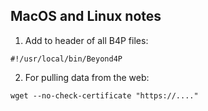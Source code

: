 ## MacOS and Linux notes

1. Add to header of all B4P files:
```text
#!/usr/local/bin/Beyond4P
```

2. For pulling data from the web:
```text
wget --no-check-certificate "https://...."
```

